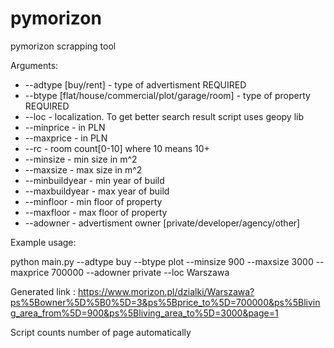 # pymorizon

pymorizon scrapping tool

Arguments:
* --adtype [buy/rent] - type of advertisment REQUIRED
* --btype [flat/house/commercial/plot/garage/room] - type of property REQUIRED
* --loc - localization. To get better search result script uses geopy lib
* --minprice - in PLN
* --maxprice - in PLN
* --rc - room count[0-10] where 10 means 10+
* --minsize - min size in m^2
* --maxsize - max size in m^2
* --minbuildyear - min year of build
* --maxbuildyear - max year of build
* --minfloor - min floor of property
* --maxfloor - max floor of property
* --adowner - advertisment owner [private/developer/agency/other]

Example usage:  

python main.py --adtype buy --btype plot --minsize 900 --maxsize 3000 --maxprice 700000 --adowner private --loc Warszawa

Generated link : https://www.morizon.pl/dzialki/Warszawa?ps%5Bowner%5D%5B0%5D=3&ps%5Bprice_to%5D=700000&ps%5Bliving_area_from%5D=900&ps%5Bliving_area_to%5D=3000&page=1

Script counts number of page automatically
